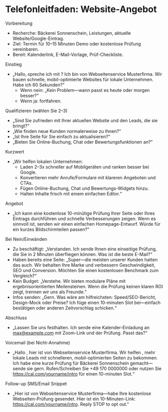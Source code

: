# Telefonleitfaden: Website-Angebot

Vorbereitung
- Recherche: Bäckerei Sonnenschein, Leistungen, aktuelle Website/Google-Eintrag.
- Ziel: Termin für 10–15 Minuten Demo oder kostenlose Prüfung vereinbaren.
- Bereit: Kalenderlink, E-Mail-Vorlage, Prüf-Checkliste.

Einstieg
- „Hallo, spreche ich mit ? Ich bin  von Webseitenservice Musterfirma. Wir bauen schnelle, mobil-optimierte Websites für lokale Unternehmen. Habe ich 60 Sekunden?“
    - Wenn nein: „Kein Problem—wann passt es heute oder morgen besser?“
    - Wenn ja: fortfahren.

Qualifizieren (wählen Sie 2–3)
- „Sind Sie zufrieden mit Ihrer aktuellen Website und den Leads, die sie bringt?“
- „Wie finden neue Kunden normalerweise zu Ihnen?“
- „Ist Ihre Seite für Sie einfach zu aktualisieren?“
- „Bieten Sie Online-Buchung, Chat oder Bewertungsfunktionen an?“

Kurzwert
- „Wir helfen lokalen Unternehmen:
    - Laden 2–3x schneller auf Mobilgeräten und ranken besser bei Google.
    - Konvertieren mehr Anrufe/Formulare mit klareren Angeboten und CTAs.
    - Fügen Online-Buchung, Chat und Bewertungs-Widgets hinzu.
    - Halten Inhalte frisch mit einem einfachen Editor.“

Angebot
- „Ich kann eine kostenlose 10-minütige Prüfung Ihrer Seite oder Ihres Eintrags durchführen und schnelle Verbesserungen zeigen. Wenn es sinnvoll ist, senden wir einen einfachen Homepage-Entwurf. Würde  für ein kurzes Bildschirmteilen passen?“

Bei Nein/Einwänden
- Zu beschäftigt: „Verstanden. Ich sende Ihnen eine einseitige Prüfung, die Sie in 2 Minuten überfliegen können. Was ist die beste E-Mail?“
- Haben bereits eine Seite: „Super—die meisten unserer Kunden hatten das auch. Wir behalten Ihre Marke und verbessern Geschwindigkeit, SEO und Conversion. Möchten Sie einen kostenlosen Benchmark zum Vergleich?“
- Kein Budget: „Verstehe. Wir bieten modulare Pläne mit ergebnisorientierten Meilensteinen. Wenn die Prüfung keinen klaren ROI zeigt, trennen wir uns als Freunde.“
- Infos senden: „Gern. Was wäre am hilfreichsten: Speed/SEO-Bericht, Design-Mock oder Preise? Ich füge einen 10-minuten Slot bei—einfach bestätigen oder anderen Zeitvorschlag schicken.“

Abschluss
- „Lassen Sie uns  festhalten. Ich sende eine Kalender-Einladung an max@example.com mit Zoom-Link und der Prüfung. Passt das?“

Voicemail (bei Nicht-Annahme)
- „Hallo , hier ist  von Webseitenservice Musterfirma. Wir helfen , mehr lokale Leads mit schnelleren, mobil-optimierten Seiten zu bekommen. Ich habe eine kurze Prüfung für Bäckerei Sonnenschein gemacht—sende sie gern. Rufen/Schreiben Sie +49 170 0000000 oder nutzen Sie https://cal.com/yourname/intro für einen 10-minuten Slot.“

Follow-up SMS/Email Snippet
- „Hier ist  von Webseitenservice Musterfirma—habe Ihre kostenlose Webseiten-Prüfung gesendet. Hier ist ein 10-Minuten-Link: https://cal.com/yourname/intro. Reply STOP to opt out."
